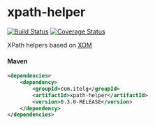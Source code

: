 xpath-helper
============

[![Build Status](https://travis-ci.org/julian-eggers/xpath-helper.svg?branch=master)](https://travis-ci.org/julian-eggers/xpath-helper)
[![Coverage Status](https://coveralls.io/repos/julian-eggers/xpath-helper/badge.svg)](https://coveralls.io/r/julian-eggers/xpath-helper)

XPath helpers based on [XOM](http://www.xom.nu/ "XOM")

#### Maven
```xml
<dependencies>
	<dependency>
		<groupId>com.itelg</groupId>
		<artifactId>xpath-helper</artifactId>
		<version>0.3.0-RELEASE</version>
	</dependency>
</dependencies>
